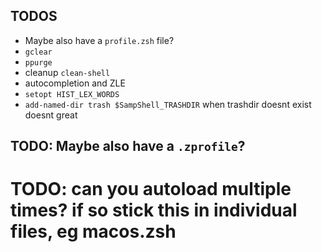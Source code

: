 ## TODOS
- Maybe also have a `profile.zsh`  file?
- `gclear`
- `ppurge`
- cleanup `clean-shell`
- autocompletion and ZLE
- `setopt HIST_LEX_WORDS`
- `add-named-dir trash $SampShell_TRASHDIR` when trashdir doesnt exist doesnt great

## TODO: Maybe also have a `.zprofile`?

# TODO: can you autoload multiple times? if so stick this in individual files, eg macos.zsh
